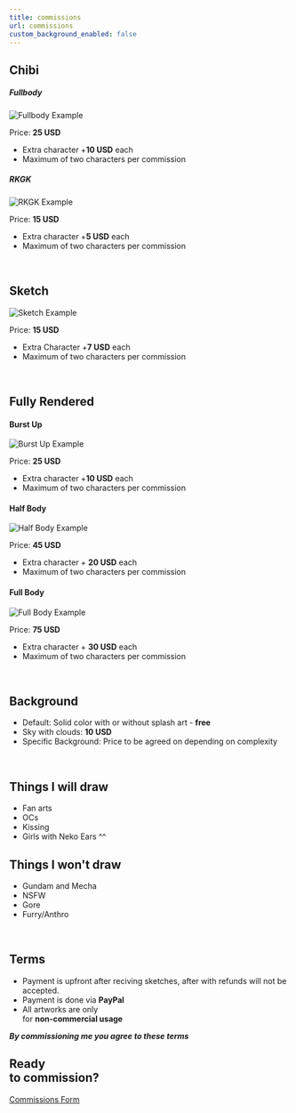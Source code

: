 ```yaml
---
title: commissions
url: commissions
custom_background_enabled: false
---
```

## Chibi

##### Fullbody

![Fullbody Example](/images/elyswing-optimised.jpg "Chibi - Fullbody")

Price: **25 USD**

* Extra character +**10 USD** each
* Maximum of two characters per commission

##### RKGK

![RKGK Example](/images/bd-7-optimised-.jpg "Chibi - RKGB")

Price: **15 USD**

* Extra character +**5 USD** each
* Maximum of two characters per commission

&nbsp;

## Sketch

![Sketch Example](/images/sl-2-optimised-.jpg "Sketch")

Price: **15 USD**

* Extra Character +**7 USD** each
* Maximum of two characters per commission

&nbsp;

## Fully Rendered

#### Burst Up

![Burst Up Example](/images/ayaka-optimised.jpg "Burst Up")

Price: **25 USD**

* Extra character +**10 USD** each
* Maximum of two characters per commission

#### Half Body

![Half Body Example](/images/eden-summer-optimised-.jpg "Half Body")

Price: **45 USD**

* Extra character + **20 USD** each
* Maximum of two characters per commission

#### Full Body

![Full Body Example](/images/rita-dudu-optimised-.jpg "Full Body")

Price: **75 USD**

* Extra character + **30 USD** each
* Maximum of two characters per commission

&nbsp;

## Background

* Default: Solid color with or without splash art - **free**
* Sky with clouds: **10 USD**
* Specific Background: Price to be agreed on depending on complexity

&nbsp;

## Things I will draw

* Fan arts
* OCs
* Kissing
* Girls with Neko Ears ^^

## Things I won't draw

* Gundam and Mecha
* NSFW
* Gore
* Furry/Anthro

&nbsp;


## Terms

* Payment is upfront after reciving sketches, after with refunds will not be accepted. 
* Payment is done via **PayPal**
* All artworks are only <br class="show_ss">for **non-commercial usage**

***By commissioning me you agree to these terms***

## Ready <br>to commission?

<a href="https://forms.gle/Yua8ondmrv8tNZ1j7" class="button3" target="_blank"> Commissions Form </a>
